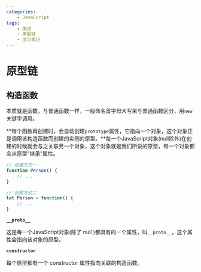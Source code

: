 ```yaml
---
categories:
    - JavaScript
tags:
    - 面试
    - 原型链
    - 学习笔记
---
```


# 原型链

## 构造函数

本质就是函数，与普通函数一样，一般命名首字母大写来与普通函数区分，用`new`关键字调用。

**每个函数再创建时，会自动创建`prototype`属性，它指向一个对象，这个对象正是调用该构造函数而创建的实例的原型。**每一个JavaScript对象(null除外)在创建的时候就会与之关联另一个对象，这个对象就是我们所说的原型，每一个对象都会从原型"继承"属性。

```js
// 创建方式一
function Person() {
    // ...
}

// 创建方式二
let Person = function() {
    // ...
}
```

**`__proto__`**

这是每一个JavaScript对象(除了 null )都具有的一个属性，叫`__proto__`，这个属性会指向该对象的原型。

**`constructor`**

每个原型都有一个 constructor 属性指向关联的构造函数。